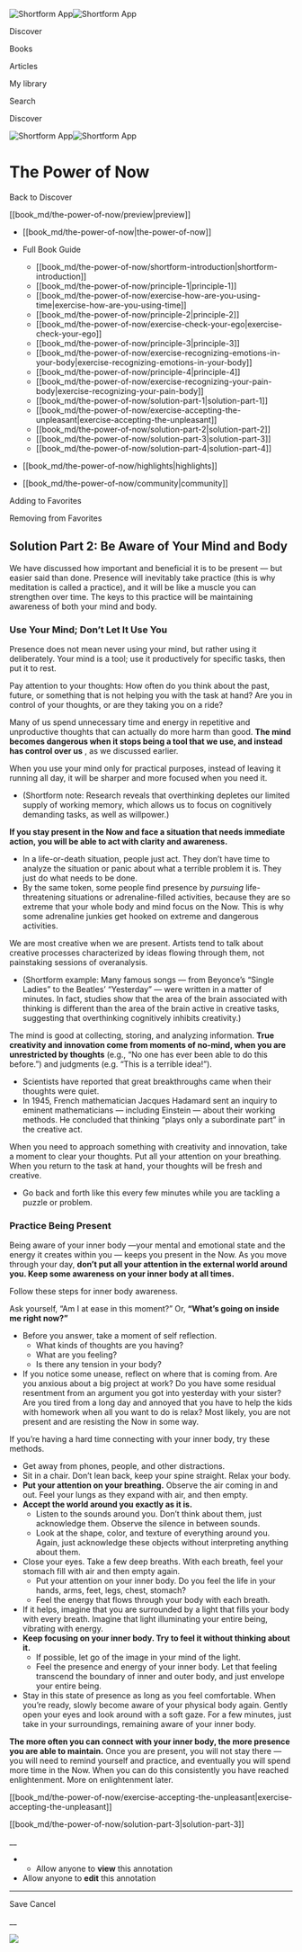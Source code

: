 ![Shortform App](/img/logo.36a2399e.svg)![Shortform App](/img/logo-dark.70c1b072.svg)

Discover

Books

Articles

My library

Search

Discover

![Shortform App](/img/logo.36a2399e.svg)![Shortform App](/img/logo-dark.70c1b072.svg)

# The Power of Now

Back to Discover

[[book_md/the-power-of-now/preview|preview]]

  * [[book_md/the-power-of-now|the-power-of-now]]
  * Full Book Guide

    * [[book_md/the-power-of-now/shortform-introduction|shortform-introduction]]
    * [[book_md/the-power-of-now/principle-1|principle-1]]
    * [[book_md/the-power-of-now/exercise-how-are-you-using-time|exercise-how-are-you-using-time]]
    * [[book_md/the-power-of-now/principle-2|principle-2]]
    * [[book_md/the-power-of-now/exercise-check-your-ego|exercise-check-your-ego]]
    * [[book_md/the-power-of-now/principle-3|principle-3]]
    * [[book_md/the-power-of-now/exercise-recognizing-emotions-in-your-body|exercise-recognizing-emotions-in-your-body]]
    * [[book_md/the-power-of-now/principle-4|principle-4]]
    * [[book_md/the-power-of-now/exercise-recognizing-your-pain-body|exercise-recognizing-your-pain-body]]
    * [[book_md/the-power-of-now/solution-part-1|solution-part-1]]
    * [[book_md/the-power-of-now/exercise-accepting-the-unpleasant|exercise-accepting-the-unpleasant]]
    * [[book_md/the-power-of-now/solution-part-2|solution-part-2]]
    * [[book_md/the-power-of-now/solution-part-3|solution-part-3]]
    * [[book_md/the-power-of-now/solution-part-4|solution-part-4]]
  * [[book_md/the-power-of-now/highlights|highlights]]
  * [[book_md/the-power-of-now/community|community]]



Adding to Favorites 

Removing from Favorites 

## Solution Part 2: Be Aware of Your Mind and Body

We have discussed how important and beneficial it is to be present — but easier said than done. Presence will inevitably take practice (this is why meditation is called a practice), and it will be like a muscle you can strengthen over time. The keys to this practice will be maintaining awareness of both your mind and body.

### Use Your Mind; Don’t Let It Use You

Presence does not mean never using your mind, but rather using it deliberately. Your mind is a tool; use it productively for specific tasks, then put it to rest.

Pay attention to your thoughts: How often do you think about the past, future, or something that is not helping you with the task at hand? Are you in control of your thoughts, or are they taking you on a ride?

Many of us spend unnecessary time and energy in repetitive and unproductive thoughts that can actually do more harm than good. **The mind becomes dangerous when it stops being a tool that we use, and instead has control over us** , as we discussed earlier.

When you use your mind only for practical purposes, instead of leaving it running all day, it will be sharper and more focused when you need it.

  * (Shortform note: Research reveals that overthinking depletes our limited supply of working memory, which allows us to focus on cognitively demanding tasks, as well as willpower.)



**If you stay present in the Now and face a situation that needs immediate action, you will be able to act with clarity and awareness.**

  * In a life-or-death situation, people just act. They don’t have time to analyze the situation or panic about what a terrible problem it is. They just do what needs to be done. 
  * By the same token, some people find presence by _pursuing_ life-threatening situations or adrenaline-filled activities, because they are so extreme that your whole body and mind focus on the Now. This is why some adrenaline junkies get hooked on extreme and dangerous activities.



We are most creative when we are present. Artists tend to talk about creative processes characterized by ideas flowing through them, not painstaking sessions of overanalysis.

  * (Shortform example: Many famous songs — from Beyonce’s “Single Ladies” to the Beatles’ “Yesterday” — were written in a matter of minutes. In fact, studies show that the area of the brain associated with thinking is different than the area of the brain active in creative tasks, suggesting that overthinking cognitively inhibits creativity.)



The mind is good at collecting, storing, and analyzing information. **True creativity and innovation come from moments of no-mind, when you are unrestricted by thoughts** (e.g., “No one has ever been able to do this before.”) and judgments (e.g. “This is a terrible idea!”).

  * Scientists have reported that great breakthroughs came when their thoughts were quiet.
  * In 1945, French mathematician Jacques Hadamard sent an inquiry to eminent mathematicians — including Einstein — about their working methods. He concluded that thinking “plays only a subordinate part” in the creative act. 



When you need to approach something with creativity and innovation, take a moment to clear your thoughts. Put all your attention on your breathing. When you return to the task at hand, your thoughts will be fresh and creative.

  * Go back and forth like this every few minutes while you are tackling a puzzle or problem. 



### Practice Being Present

Being aware of your inner body —your mental and emotional state and the energy it creates within you — keeps you present in the Now. As you move through your day, **don’t put all your attention in the external world around you. Keep some awareness on your inner body at all times.**

Follow these steps for inner body awareness.

Ask yourself, “Am I at ease in this moment?” Or, **“What’s going on inside me right now?”**

  * Before you answer, take a moment of self reflection. 
    * What kinds of thoughts are you having?
    * What are you feeling?
    * Is there any tension in your body?
  * If you notice some unease, reflect on where that is coming from. Are you anxious about a big project at work? Do you have some residual resentment from an argument you got into yesterday with your sister? Are you tired from a long day and annoyed that you have to help the kids with homework when all you want to do is relax? Most likely, you are not present and are resisting the Now in some way. 



If you’re having a hard time connecting with your inner body, try these methods.

  * Get away from phones, people, and other distractions.
  * Sit in a chair. Don’t lean back, keep your spine straight. Relax your body. 
  * **Put your attention on your breathing.** Observe the air coming in and out. Feel your lungs as they expand with air, and then empty. 
  * **Accept the world around you exactly as it is.**
    * Listen to the sounds around you. Don’t think about them, just acknowledge them. Observe the silence in between sounds. 
    * Look at the shape, color, and texture of everything around you. Again, just acknowledge these objects without interpreting anything about them. 
  * Close your eyes. Take a few deep breaths. With each breath, feel your stomach fill with air and then empty again. 
    * Put your attention on your inner body. Do you feel the life in your hands, arms, feet, legs, chest, stomach?
    * Feel the energy that flows through your body with each breath. 
  * If it helps, imagine that you are surrounded by a light that fills your body with every breath. Imagine that light illuminating your entire being, vibrating with energy. 
  * **Keep focusing on your inner body. Try to feel it without thinking about it.**
    * If possible, let go of the image in your mind of the light. 
    * Feel the presence and energy of your inner body. Let that feeling transcend the boundary of inner and outer body, and just envelope your entire being.
  * Stay in this state of presence as long as you feel comfortable. When you’re ready, slowly become aware of your physical body again. Gently open your eyes and look around with a soft gaze. For a few minutes, just take in your surroundings, remaining aware of your inner body. 



**The more often you can connect with your inner body, the more presence you are able to maintain.** Once you are present, you will not stay there — you will need to remind yourself and practice, and eventually you will spend more time in the Now. When you can do this consistently you have reached enlightenment. More on enlightenment later.

[[book_md/the-power-of-now/exercise-accepting-the-unpleasant|exercise-accepting-the-unpleasant]]

[[book_md/the-power-of-now/solution-part-3|solution-part-3]]

__

  *   * Allow anyone to **view** this annotation
  * Allow anyone to **edit** this annotation



* * *

Save Cancel

__




![](https://bat.bing.com/action/0?ti=56018282&Ver=2&mid=4929cfe3-f592-4988-b8a3-df51c19d6045&sid=1711133063fa11eebdec89a8b8ae3bbc&vid=171147a063fa11eea7440fcfeb230d96&vids=0&msclkid=N&pi=0&lg=en-US&sw=800&sh=600&sc=24&nwd=1&tl=Shortform%20%7C%20The%20Power%20of%20Now&p=https%3A%2F%2Fwww.shortform.com%2Fapp%2Fbook%2Fthe-power-of-now%2Fsolution-part-2&r=&lt=394&evt=pageLoad&sv=1&rn=778016)
